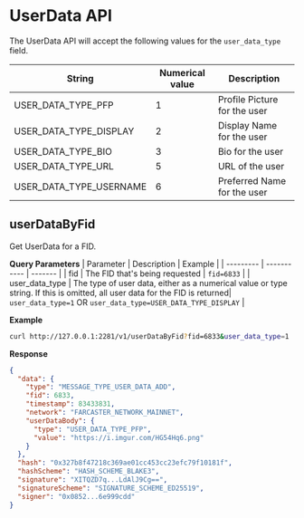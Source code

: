 # UserData API

The UserData API will accept the following values for the `user_data_type` field.

| String                  | Numerical value | Description                  |
| ----------------------- | --------------- | ---------------------------- |
| USER_DATA_TYPE_PFP      | 1               | Profile Picture for the user |
| USER_DATA_TYPE_DISPLAY  | 2               | Display Name for the user    |
| USER_DATA_TYPE_BIO      | 3               | Bio for the user             |
| USER_DATA_TYPE_URL      | 5               | URL of the user              |
| USER_DATA_TYPE_USERNAME | 6               | Preferred Name for the user  |

## userDataByFid

Get UserData for a FID.

**Query Parameters**
| Parameter | Description | Example |
| --------- | ----------- | ------- |
| fid | The FID that's being requested | `fid=6833` |
| user_data_type | The type of user data, either as a numerical value or type string. If this is omitted, all user data for the FID is returned| `user_data_type=1` OR `user_data_type=USER_DATA_TYPE_DISPLAY` |

**Example**

```bash
curl http://127.0.0.1:2281/v1/userDataByFid?fid=6833&user_data_type=1
```

**Response**

```json
{
  "data": {
    "type": "MESSAGE_TYPE_USER_DATA_ADD",
    "fid": 6833,
    "timestamp": 83433831,
    "network": "FARCASTER_NETWORK_MAINNET",
    "userDataBody": {
      "type": "USER_DATA_TYPE_PFP",
      "value": "https://i.imgur.com/HG54Hq6.png"
    }
  },
  "hash": "0x327b8f47218c369ae01cc453cc23efc79f10181f",
  "hashScheme": "HASH_SCHEME_BLAKE3",
  "signature": "XITQZD7q...LdAlJ9Cg==",
  "signatureScheme": "SIGNATURE_SCHEME_ED25519",
  "signer": "0x0852...6e999cdd"
}
```
